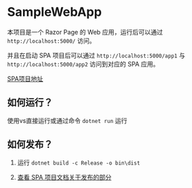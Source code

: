 # SampleWebApp

本项目是一个 Razor Page 的 Web 应用，运行后可以通过 `http://localhost:5000/` 访问。 

并且在启动 SPA 项目后可以通过 `http://localhost:5000/app1` 与 `http://localhost:5000/app2` 访问到对应的 SPA 应用。


[SPA项目地址](https://github.com/rivenfx/SpaServices.Extensions/tree/master/tests/sample-ui)

## 如何运行？
使用vs直接运行或通过命令 `dotnet run` 运行


## 如何发布？

1. 运行 `dotnet build -c Release -o bin\dist`

2. [查看 SPA 项目文档关于发布的部分](https://github.com/rivenfx/SpaServices.Extensions/tree/master/tests/sample-ui)

